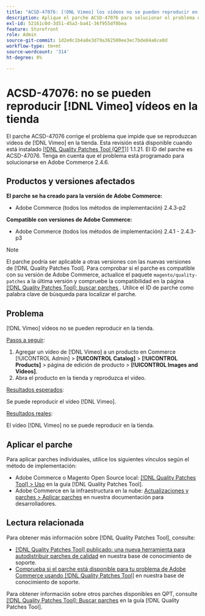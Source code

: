 ```yaml
---
title: "ACSD-47076: [!DNL Vimeo] los vídeos no se pueden reproducir en la tienda"
description: Aplique el parche ACSD-47076 para solucionar el problema de Adobe Commerce donde no se pueden reproducir  [!DNL Vimeo] vídeos en la tienda.
exl-id: 52161c0d-3d51-45a3-ba41-36f955df0bea
feature: Storefront
role: Admin
source-git-commit: 1d2e0c1b4a8e3d79a362500ee3ec7bde84a6ce0d
workflow-type: tm+mt
source-wordcount: '314'
ht-degree: 0%

---
```


# ACSD-47076: no se pueden reproducir [!DNL Vimeo] vídeos en la tienda

El parche ACSD-47076 corrige el problema que impide que se reproduzcan vídeos de [!DNL Vimeo] en la tienda. Esta revisión está disponible cuando está instalado [[!DNL Quality Patches Tool (QPT)]](/help/announcements/adobe-commerce-announcements/magento-quality-patches-released-new-tool-to-self-serve-quality-patches.md) 1.1.21. El ID del parche es ACSD-47076. Tenga en cuenta que el problema está programado para solucionarse en Adobe Commerce 2.4.6.

## Productos y versiones afectados

**El parche se ha creado para la versión de Adobe Commerce:**

* Adobe Commerce (todos los métodos de implementación) 2.4.3-p2

**Compatible con versiones de Adobe Commerce:**

* Adobe Commerce (todos los métodos de implementación) 2.4.1 - 2.4.3-p3

>[!NOTE]
>
>El parche podría ser aplicable a otras versiones con las nuevas versiones de [!DNL Quality Patches Tool]. Para comprobar si el parche es compatible con su versión de Adobe Commerce, actualice el paquete `magento/quality-patches` a la última versión y compruebe la compatibilidad en la página [[!DNL Quality Patches Tool]: buscar parches ](https://experienceleague.adobe.com/tools/commerce-quality-patches/index.html). Utilice el ID de parche como palabra clave de búsqueda para localizar el parche.

## Problema

[!DNL Vimeo] vídeos no se pueden reproducir en la tienda.

<u>Pasos a seguir</u>:

1. Agregar un vídeo de [!DNL Vimeo] a un producto en Commerce [!UICONTROL Admin] > **[!UICONTROL Catalog]** > **[!UICONTROL Products]** > página de edición de producto > **[!UICONTROL Images and Videos]**.
1. Abra el producto en la tienda y reproduzca el vídeo.

<u>Resultados esperados</u>:

Se puede reproducir el vídeo [!DNL Vimeo].

<u>Resultados reales</u>:

El vídeo [!DNL Vimeo] no se puede reproducir en la tienda.

## Aplicar el parche

Para aplicar parches individuales, utilice los siguientes vínculos según el método de implementación:

* Adobe Commerce o Magento Open Source local: [[!DNL Quality Patches Tool] > Uso](https://experienceleague.adobe.com/docs/commerce-operations/tools/quality-patches-tool/usage.html) en la guía [!DNL Quality Patches Tool].
* Adobe Commerce en la infraestructura en la nube: [Actualizaciones y parches > Aplicar parches](https://devdocs.magento.com/cloud/project/project-patch.html) en nuestra documentación para desarrolladores.

## Lectura relacionada

Para obtener más información sobre [!DNL Quality Patches Tool], consulte:

* [[!DNL Quality Patches Tool] publicado: una nueva herramienta para autodistribuir parches de calidad](/help/announcements/adobe-commerce-announcements/magento-quality-patches-released-new-tool-to-self-serve-quality-patches.md) en nuestra base de conocimiento de soporte.
* [Comprueba si el parche está disponible para tu problema de Adobe Commerce usando [!DNL Quality Patches Tool]](/help/support-tools/patches-available-in-qpt-tool/check-patch-for-magento-issue-with-magento-quality-patches.md) en nuestra base de conocimiento de soporte.

Para obtener información sobre otros parches disponibles en QPT, consulte [[!DNL Quality Patches Tool]: Buscar parches](https://experienceleague.adobe.com/tools/commerce-quality-patches/index.html) en la guía [!DNL Quality Patches Tool].
